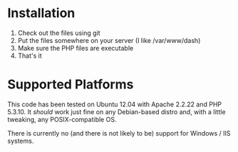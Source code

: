 Installation
============

1. Check out the files using git
2. Put the files somewhere on your server (I like /var/www/dash)
3. Make sure the PHP files are executable
4. That's it

Supported Platforms
===================

This code has been tested on Ubuntu 12.04 with Apache 2.2.22 and PHP 5.3.10. It *should* work just fine on any Debian-based distro and, with a little tweaking, any POSIX-compatible OS.

There is currently no (and there is not likely to be) support for Windows / IIS systems.
